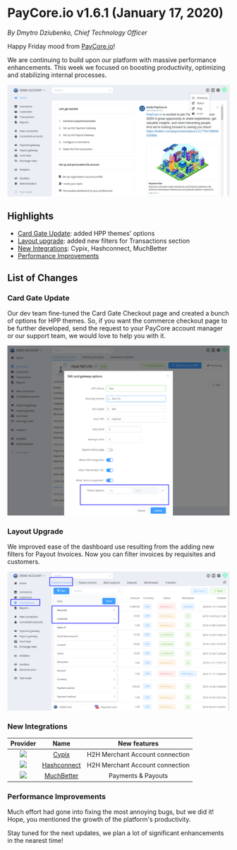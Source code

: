 # **PayCore.io v1.6.1 (January 17, 2020)**

*By Dmytro Dziubenko, Chief Technology Officer*

Happy Friday mood from [PayCore.io](https://paycore.io/)!

We are continuing to build upon our platform with massive performance enhancements. This week we focused on boosting productivity, optimizing and stabilizing internal processes.

![Dashboard 1.6.1](images/v1.6.1/dashboard.png)

## Highlights

* [Card Gate Update](#card-gate-update): added HPP themes' options
* [Layout upgrade](#layout-upgrade): added new filters for Transactions section
* [New Integrations](#new-integrations): Cypix, Hashconnect, MuchBetter
* [Performance Improvements](#performance-improvements)

## List of Changes

### Card Gate Update

Our dev team fine-tuned the Card Gate Checkout page and created a bunch of options for HPP themes. So, if you want the commerce checkout page to be further developed, send the request to your PayCore account manager or our support team, we would love to help you with it.

![Theme options](images/v1.6.1/theme-options.png)

### Layout Upgrade

We improved ease of the dashboard use resulting from the adding new filters for Payout Invoices. Now you can filter invoices by requisites and customers.

![Filters for Invoices](images/v1.6.1/filters.png)

### New Integrations

| Provider | Name  | New features |
|:-:|:-:|:-:|
| <img src="https://static.openfintech.io/payment_providers/cypix/logo.svg?w=70" width="70px"> | [Cypix](/connectors/hashconnect/) | H2H Merchant Account connection |
| <img src="/connectors/hashconnect/images/icon.png" width="25px"> | [Hashconnect](/connectors/hashconnect/) | H2H Merchant Account connection |
| <img src="https://static.openfintech.io/payment_providers/muchbetter/logo.svg?w=70" width="70px"> | [MuchBetter](/connectors/muchbetter/) | Payments & Payouts |

### Performance Improvements

Much effort had gone into fixing the most annoying bugs, but we did it! Hope, you mentioned the growth of the platform's productivity.

Stay tuned for the next updates, we plan a lot of significant enhancements in the nearest time!
